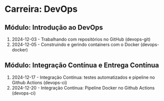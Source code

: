 # Carreira: DevOps
## Módulo: Introdução ao DevOps
1. 2024-12-03 - Trabalhando com repositórios no GitHub (devops-git)
2. 2024-12-05 - Construindo e gerindo containers com o Docker (devops-docker)
## Módulo: Integração Contínua e Entrega Contínua
1. 2024-12-17 - Integração Contínua: testes automatizados e pipeline no Github Actions (devops-ci)
2. 2024-12-20 - Integração Contínua: Pipeline Docker no Github Actions (devops-ci)

